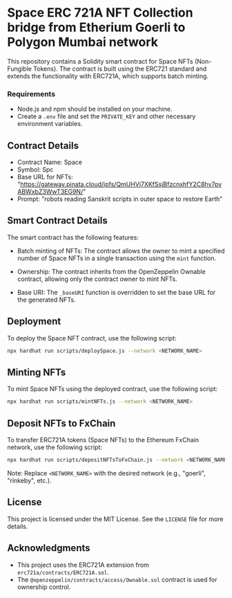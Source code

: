 # Space ERC 721A NFT Collection bridge from Etherium Goerli to Polygon Mumbai network  

This repository contains a Solidity smart contract for Space NFTs (Non-Fungible Tokens). The contract is built using the ERC721 standard and extends the functionality with ERC721A, which supports batch minting.
### Requirements 

- Node.js and npm should be installed on your machine.
- Create a `.env` file and set the `PRIVATE_KEY` and other necessary environment variables.
  
## Contract Details

- Contract Name: Space
- Symbol: Spc
- Base URL for NFTs: "https://gateway.pinata.cloud/ipfs/QmUHVj7XKfSsjBfzcnxhfY2C8hv7pvABWxbZ3WwT3EG9N/"
- Prompt: "robots reading Sanskrit scripts in outer space to restore Earth"
  

## Smart Contract Details

The smart contract has the following features:

- Batch minting of NFTs: The contract allows the owner to mint a specified number of Space NFTs in a single transaction using the `mint` function.

- Ownership: The contract inherits from the OpenZeppelin Ownable contract, allowing only the contract owner to mint NFTs.

- Base URI: The `_baseURI` function is overridden to set the base URL for the generated NFTs.

## Deployment

To deploy the Space NFT contract, use the following script:

```bash
npx hardhat run scripts/deploySpace.js --network <NETWORK_NAME>
```

## Minting NFTs

To mint Space NFTs using the deployed contract, use the following script:

```bash
npx hardhat run scripts/mintNFTs.js --network <NETWORK_NAME>
```

## Deposit NFTs to FxChain

To transfer ERC721A tokens (Space NFTs) to the Ethereum FxChain network, use the following script:

```bash
npx hardhat run scripts/depositNFTsToFxChain.js --network <NETWORK_NAME>
```

Note: Replace `<NETWORK_NAME>` with the desired network (e.g., "goerli", "rinkeby", etc.).



## License

This project is licensed under the MIT License. See the `LICENSE` file for more details.

## Acknowledgments

- This project uses the ERC721A extension from `erc721a/contracts/ERC721A.sol`.
- The `@openzeppelin/contracts/access/Ownable.sol` contract is used for ownership control.
